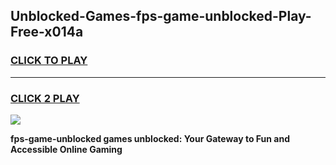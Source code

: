 
## Unblocked-Games-fps-game-unblocked-Play-Free-x014a
<h3>
<a href="https://premium76.site?title=fps-game-unblocked&ref=18A">CLICK TO PLAY</a></h3>
<hr>

<h3>
<a href="https://premium76.site?title=fps-game-unblocked&ref=18A">CLICK 2 PLAY</a>
  
</h3>

<a href="https://premium76.site?title=fps-game-unblocked&ref=18A"><img src="https://clearcache.store/games.png"></a>


**fps-game-unblocked games unblocked: Your Gateway to Fun and Accessible Online Gaming**
